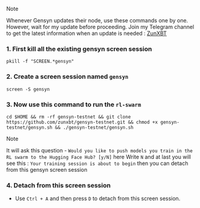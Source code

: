 >[!Note]
>Whenever Gensyn updates their node, use these commands one by one. However, wait for my update before proceeding. Join my Telegram channel to get the latest information when an update is needed : [ZunXBT](https://t.me/zunxbt)

### 1. First kill all the existing gensyn screen session
```
pkill -f "SCREEN.*gensyn"
```
### 2. Create a screen session named `gensyn`
```
screen -S gensyn
```
### 3. Now use this command to run the `rl-swarm`
```
cd $HOME && rm -rf gensyn-testnet && git clone https://github.com/zunxbt/gensyn-testnet.git && chmod +x gensyn-testnet/gensyn.sh && ./gensyn-testnet/gensyn.sh
```
>[!Note]
> It will ask this question - ```Would you like to push models you train in the RL swarm to the Hugging Face Hub? [y/N]``` here Write `N` and at last you will see this : ```Your training session is about to begin``` then you can detach from this gensyn screen session

### 4. Detach from this screen session
- Use `Ctrl + A` and then press `D` to detach from this screen session.
